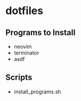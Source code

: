 # dotfiles

## Programs to Install

- neovim
- terminator
- asdf

## Scripts

- install_programs.sh
